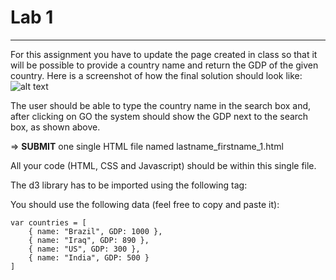 # Lab 1
-----------------------------------------------
For this assignment you have to update the page created in class so that it 
will be possible to provide a country name and return the GDP of the given 
country. Here is a screenshot of how the final solution should look like:
![alt text](/img/lab1.jpg "Output Image")


The user should be able to type the country name in the search box and, after clicking on GO the system should show the GDP next to the search box, as shown above.

=> **SUBMIT** one single HTML file named lastname_firstname_1.html

All your code (HTML, CSS and Javascript) should be within this single file. 

The d3 library has to be imported using the following tag: 
<script src="https://cdnjs.cloudflare.com/ajax/libs/d3/3.5.6/d3.min.js" charset="utf-8"></script>

You should use the following data (feel free to copy and paste it):

```javasscript
var countries = [
    { name: "Brazil", GDP: 1000 },
    { name: "Iraq", GDP: 890 },
    { name: "US", GDP: 300 },
    { name: "India", GDP: 500 }
]
```
